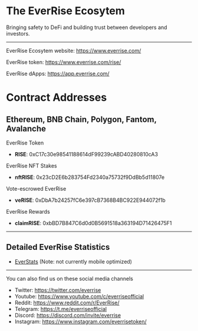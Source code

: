 # The EverRise Ecosytem 

Bringing safety to DeFi and building trust between developers and investors.

---

EverRise Ecosytem website: https://www.everrise.com/

EverRise token: https://www.everrise.com/rise/

EverRise dApps: https://app.everrise.com/

# Contract Addresses
## Ethereum, BNB Chain, Polygon, Fantom, Avalanche

EverRise Token

* **RISE**: 0xC17c30e98541188614dF99239cABD40280810cA3

EverRise NFT Stakes

* **nftRISE**: 0x23cD2E6b283754Fd2340a75732f9DdBb5d11807e

Vote-escrowed EverRise

* **veRISE**: 0xDbA7b24257fC6e397cB7368B4BC922E944072f1b

EverRise Rewards

* **claimRISE**: 0xbBD7B847C6d0d0B5691518a363194D71426475F1

---
## Detailed EverRise Statistics

* [EverStats](https://data.everrise.com/stats.html) (Note: not currently mobile optimized)

---

You can also find us on these social media channels

* Twitter: https://twitter.com/everrise
* Youtube: https://www.youtube.com/c/everriseofficial
* Reddit: https://www.reddit.com/r/EverRise/
* Telegram: https://t.me/everriseofficial
* Discord: https://discord.com/invite/everrise
* Instagram: https://www.instagram.com/everrisetoken/
